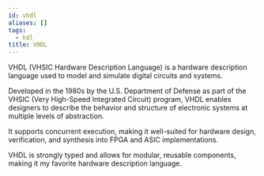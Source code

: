 ```yaml
---
id: vhdl
aliases: []
tags:
  - hdl
title: VHDL
---
```

VHDL (VHSIC Hardware Description Language) is a hardware description language used to model and simulate digital circuits and systems.

Developed in the 1980s by the U.S. Department of Defense as part of the VHSIC (Very High-Speed Integrated Circuit) program, VHDL enables designers to describe the behavior and structure of electronic systems at multiple levels of abstraction.

It supports concurrent execution, making it well-suited for hardware design, verification, and synthesis into FPGA and ASIC implementations.

VHDL is strongly typed and allows for modular, reusable components, making it my favorite hardware description language.
